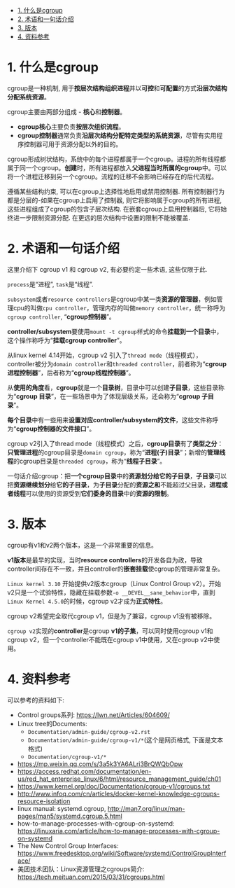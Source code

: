 
<!-- @import "[TOC]" {cmd="toc" depthFrom=1 depthTo=6 orderedList=false} -->

<!-- code_chunk_output -->

- [1. 什么是cgroup](#1-什么是cgroup)
- [2. 术语和一句话介绍](#2-术语和一句话介绍)
- [3. 版本](#3-版本)
- [4. 资料参考](#4-资料参考)

<!-- /code_chunk_output -->

# 1. 什么是cgroup

cgroup是一种机制, 用于**按层次结构组织进程**并以**可控**和**可配置**的方式**沿层次结构分配系统资源**。

cgroup主要由两部分组成 - **核心**和**控制器**。

* **cgroup核心**主要负责**按层次组织流程**。
* **cgroup控制器**通常负责**沿层次结构分配特定类型的系统资源**，尽管有实用程序控制器可用于资源分配以外的目的。

cgroup形成树状结构，系统中的每个进程都属于一个cgroup。进程的所有线程都属于同一个cgroup。**创建**时，所有进程都放入**父进程当时所属的cgroup**中。可以将一个进程迁移到另一个cgroup。流程的迁移不会影响已经存在的后代流程。

遵循某些结构约束, 可以在cgroup上选择性地启用或禁用控制器. 所有控制器行为都是分层的-如果在cgroup上启用了控制器, 则它将影响属于cgroup的所有进程, 这些进程组成了cgroup的包含子层次结构. 在嵌套cgroup上启用控制器后, 它将始终进一步限制资源分配. 在更远的层次结构中设置的限制不能被覆盖. 

# 2. 术语和一句话介绍

这里介绍下 cgroup v1 和 cgroup v2, 有必要约定一些术语, 这些仅限于此.

`process`是“进程”, `task`是“线程”.

`subsystem`或者`resource controllers`是cgroup中某一类**资源的管理器**，例如管理cpu的叫做`cpu controller`，管理内存的叫做`memory controller`，统一称呼为`cgroup controller`, “**cgroup控制器**”。

**controller/subsystem**要使用`mount -t cgroup`样式的命令**挂载到一个目录**中，这个操作称呼为“**挂载cgroup controller**”。

从linux kernel 4.14开始，cgroup v2 引入了`thread mode`（线程模式），controller被分为`domain controller`和`threaded controller`，前者称为“**cgroup进程控制器**”，后者称为“**cgroup线程控制器**”。

从**使用的角度**看，**cgroup**就是一个**目录树**，目录中可以创建**子目录**，这些目录称为“**cgroup 目录**”，在一些场景中为了体现层级关系，还会称为“**cgroup 子目录**”。

**每个目录**中有一些用来**设置对应controller/subsystem的文件**，这些文件称呼为“**cgroup控制器的文件接口**”。

cgroup v2引入了thread mode（线程模式）之后，**cgroup目录**有了**类型之分**：**只管理进程**的cgroup目录是`domain cgroup`，称为“**进程(子)目录**”；新增的**管理线程**的cgroup目录是`threaded cgroup`，称为“**线程子目录**”。

一句话介绍cgroup：把**一个cgroup目录**中的**资源划分给它的子目录**，**子目录**可以把**资源继续划分**给**它的子目录**，为**子目录**分配的**资源之和**不能超过父目录，**进程或者线程**可以使用的资源受到**它们委身的目录**中的**资源的限制**。

# 3. 版本

cgroup有v1和v2两个版本，这是一个非常重要的信息。

**v1版本**是最早的实现，当时**resource controllers**的开发各自为政，导致controller间存在不一致，并且controller的**嵌套挂载**使cgroup的管理非常复杂。

`Linux kernel 3.10` 开始提供v2版本cgroup（Linux Control Group v2）。开始v2只是一个试验特性，隐藏在挂载参数`-o __DEVEL__sane_behavior`中，直到`Linux Kernel 4.5.0`的时候，cgroup v2才成为**正式特性**。

cgroup v2希望完全取代cgroup v1，但是为了兼容，cgroup v1没有被移除。

`cgroup v2`实现的**controller**是cgroup **v1的子集**，可以同时使用cgroup v1和cgroup v2，但一个controller不能既在cgroup v1中使用，又在cgroup v2中使用。

# 4. 资料参考

可以参考的资料如下:

* Control groups系列: https://lwn.net/Articles/604609/
* Linux tree的Documents:
    * `Documentation/admin-guide/cgroup-v2.rst`
    * `Documentation/admin-guide/cgroup-v1/*`(这个是网页格式, 下面是文本格式)
    * `Documentation/cgroup-v1/*`
* https://mp.weixin.qq.com/s/3a5k3YA6ALri3BrQWQbOpw
* https://access.redhat.com/documentation/en-us/red_hat_enterprise_linux/6/html/resource_management_guide/ch01
* https://www.kernel.org/doc/Documentation/cgroup-v1/cgroups.txt
* http://www.infoq.com/cn/articles/docker-kernel-knowledge-cgroups-resource-isolation
* linux manual: systemd.cgroup, http://man7.org/linux/man-pages/man5/systemd.cgroup.5.html
* how-to-manage-processes-with-cgroup-on-systemd: https://linuxaria.com/article/how-to-manage-processes-with-cgroup-on-systemd
* The New Control Group Interfaces: https://www.freedesktop.org/wiki/Software/systemd/ControlGroupInterface/
* 美团技术团队：Linux资源管理之cgroups简介: https://tech.meituan.com/2015/03/31/cgroups.html